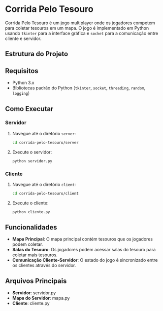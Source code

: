 # Corrida Pelo Tesouro

Corrida Pelo Tesouro é um jogo multiplayer onde os jogadores competem para coletar tesouros em um mapa. O jogo é implementado em Python usando `tkinter` para a interface gráfica e `socket` para a comunicação entre cliente e servidor.

## Estrutura do Projeto

## Requisitos

- Python 3.x
- Bibliotecas padrão do Python (`tkinter`, `socket`, `threading`, `random`, `logging`)

## Como Executar

### Servidor

1. Navegue até o diretório `server`:
    ```sh
    cd corrida-pelo-tesouro/server
    ```
2. Execute o servidor:
    ```sh
    python servidor.py
    ```

### Cliente

1. Navegue até o diretório `client`:
    ```sh
    cd corrida-pelo-tesouro/client
    ```
2. Execute o cliente:
    ```sh
    python cliente.py
    ```

## Funcionalidades

- **Mapa Principal**: O mapa principal contém tesouros que os jogadores podem coletar.
- **Salas do Tesouro**: Os jogadores podem acessar salas do tesouro para coletar mais tesouros.
- **Comunicação Cliente-Servidor**: O estado do jogo é sincronizado entre os clientes através do servidor.

## Arquivos Principais

- **Servidor**: servidor.py
- **Mapa do Servidor**: mapa.py
- **Cliente**: cliente.py